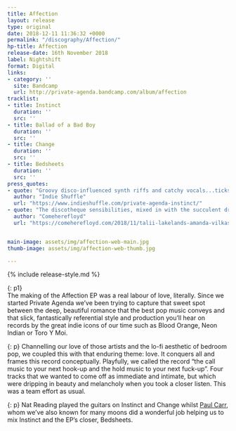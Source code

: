 ```yaml
---
title: Affection
layout: release
type: original
date: 2018-12-11 11:36:32 +0000
permalink: "/discography/Affection/"
hp-title: Affection
release-date: 16th November 2018
label: Nightshift
format: Digital
links:
- category: ''
  site: Bandcamp
  url: http://private-agenda.bandcamp.com/album/affection
tracklist:
- title: Instinct
  duration: ''
  src: ''
- title: Ballad of a Bad Boy
  duration: ''
  src: ''
- title: Change
  duration: ''
  src: ''
- title: Bedsheets
  duration: ''
  src: ''
press_quotes:
- quote: "Groovy disco-influenced synth riffs and catchy vocals...ticks every box for what makes a catchy indie electronic track."
  author: "Indie Shuffle"
  url: "https://www.indieshuffle.com/private-agenda-instinct/"
- quote: "The discotheque sensibilities, mixed in with the succulent drums, make it irresistible. You drool at the ‘perfection’ of every pitch it hits, in your ear and inside your heart. Just so good, like they always do it."
  author: "Comeherefloyd"
  url: "https://comeherefloyd.com/2018/11/talii-lakelands-amanda-vilkas-coats-private-agenda/"


main-image: assets/img/affection-web-main.jpg
thumb-image: assets/img/affection-web-thumb.jpg

---
```

{% include release-style.md %}

{: p1}  
The making of the Affection EP was a real labour of love, literally. Since we started Private Agenda we’ve been trying to capture that sweet spot between the deep, beautiful romance that the best pop music conveys and that slick, fantastically referential style and production you’ll hear on records by the great indie icons of our time such as Blood Orange, Neon Indian or Toro Y Moi. 

{: p}
Channelling our love of those artists and the lo-fi aesthetic of bedroom pop, we coupled this with that enduring theme: love. It conquers all and frames this record conceptually. Playfully, we called the record “the call music to your next hook-up and the hold music to your next fuck-up”. Four tracks that we wanted to come off as immediate and intimate, but which were dripping in beauty and melancholy when you took a closer listen. This was a team effort as usual. 

{: p}
Nat Reading played the guitars on Instinct and Change whilst [Paul Carr](http://paulcarrproducer.com/), whom we’ve also known for many moons did a wonderful job helping us to mix Instinct and the EP’s closer, Bedsheets.
